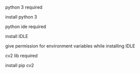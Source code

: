 python 3 required

install python 3

python ide required 

install IDLE 

give permission for environment variables while installing IDLE

cv2 lib required

install pip cv2

